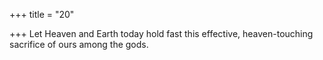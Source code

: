 +++
title = "20"

+++
Let Heaven and Earth today hold fast this effective, heaven-touching sacrifice of ours among the gods.